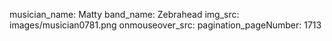 musician_name: Matty
band_name: Zebrahead
img_src: images/musician0781.png
onmouseover_src: 
pagination_pageNumber: 1713
